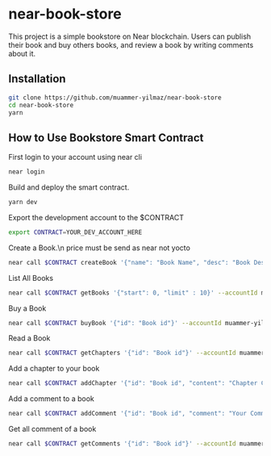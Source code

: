 # near-book-store

This project is a simple bookstore on Near blockchain. Users can publish their book and buy others books, and review a book by writing comments about it.

## Installation

```bash
git clone https://github.com/muammer-yilmaz/near-book-store
cd near-book-store
yarn
```

## How to Use Bookstore Smart Contract

First login to your account using near cli

```bash
near login
```

Build and deploy the smart contract.

```bash
yarn dev
```

Export the development account to the $CONTRACT

```bash
export CONTRACT=YOUR_DEV_ACCOUNT_HERE
```

Create a Book.\n
price must be send as near not yocto
```bash
near call $CONTRACT createBook '{"name": "Book Name", "desc": "Book Description", "price" : 5}' --accountId muammer-yilmaz.testnet
```

List All Books

```bash
near call $CONTRACT getBooks '{"start": 0, "limit" : 10}' --accountId muammer-yilmaz.testnet
```

Buy a Book

```bash
near call $CONTRACT buyBook '{"id": "Book id"}' --accountId muammer-yilmaz.testnet --deposit 5
```

Read a Book

```bash
near call $CONTRACT getChapters '{"id": "Book id"}' --accountId muammer-yilmaz.testnet
```

Add a chapter to your book

```bash
near call $CONTRACT addChapter '{"id": "Book id", "content": "Chapter Content"}' --accountId muammer-yilmaz.testnet
```

Add a comment to a book

```bash
near call $CONTRACT addComment '{"id": "Book id", "comment": "Your Comment"}' --accountId muammer-yilmaz.testnet
```

Get all comment of a book

```bash
near call $CONTRACT getComments '{"id": "Book id"}' --accountId muammer-yilmaz.testnet
```
